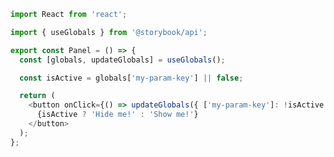 ```js filename="/my-addon/manager.js" renderer="common" language="js"
import React from 'react';

import { useGlobals } from '@storybook/api';

export const Panel = () => {
  const [globals, updateGlobals] = useGlobals();

  const isActive = globals['my-param-key'] || false;

  return (
    <button onClick={() => updateGlobals({ ['my-param-key']: !isActive })}>
      {isActive ? 'Hide me!' : 'Show me!'}
    </button>
  );
};
```
